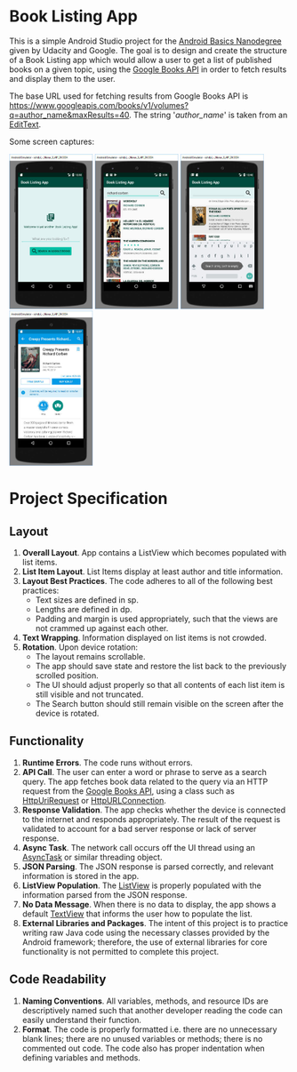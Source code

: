 # Book Listing App

This is a simple Android Studio project for the [Android Basics Nanodegree](https://www.udacity.com/course/android-basics-nanodegree-by-google--nd803) given by Udacity and Google. The goal is to design and create the structure of a Book Listing app which would allow a user to get a list of published books on a given topic, using the [Google Books API](https://developers.google.com/books/) in order to fetch results and display them to the user.

The base URL used for fetching results from Google Books API is https://www.googleapis.com/books/v1/volumes?q=author_name&maxResults=40. The string '*author_name*' is taken from an [EditText](https://developer.android.com/reference/android/widget/EditText.html).

Some screen captures:

<IMG src="https://github.com/dburgosp/BookListingApp/blob/master/img_main_activity.jpg?raw=true" width="150" height="279" title="Main search screen" alt="Main search screen"/> <IMG src="https://github.com/dburgosp/BookListingApp/blob/master/img_listview.jpg?raw=true" width="150" height="279" title="Displaying results" alt="Displaying results"/> <IMG src="https://github.com/dburgosp/BookListingApp/blob/master/img_empty_search.jpg?raw=true" width="150" height="279" title="Search string cannot be empty" alt="Search string cannot be empty"/> <IMG src="https://github.com/dburgosp/BookListingApp/blob/master/img_google_books.jpg?raw=true" width="150" height="279" title="Book page at Google Books" alt="Book page at Google Books"/>

# Project Specification

## Layout

1. **Overall Layout**. App contains a ListView which becomes populated with list items.
2. **List Item Layout**. List Items display at least author and title information.
3. **Layout Best Practices**. The code adheres to all of the following best practices:
   * Text sizes are defined in sp.
   * Lengths are defined in dp.
   * Padding and margin is used appropriately, such that the views are not crammed up against each other.
4. **Text Wrapping**. Information displayed on list items is not crowded.
5. **Rotation**. Upon device rotation:
   * The layout remains scrollable.
   * The app should save state and restore the list back to the previously scrolled position.
   * The UI should adjust properly so that all contents of each list item is still visible and not truncated.
   * The Search button should still remain visible on the screen after the device is rotated.

## Functionality

1. **Runtime Errors**. The code runs without errors.
2. **API Call**. The user can enter a word or phrase to serve as a search query. The app fetches book data related to the query via an HTTP request from the [Google Books API](https://developers.google.com/books/), using a class such as [HttpUriRequest](https://developer.android.com/sdk/api_diff/22/changes/org.apache.http.client.methods.HttpUriRequest.html) or [HttpURLConnection](https://developer.android.com/reference/java/net/HttpURLConnection.html).
3. **Response Validation**. The app checks whether the device is connected to the internet and responds appropriately. The result of the request is validated to account for a bad server response or lack of server response.
4. **Async Task**. The network call occurs off the UI thread using an [AsyncTask](https://developer.android.com/reference/android/os/AsyncTask.html) or similar threading object.
5. **JSON Parsing**. The JSON response is parsed correctly, and relevant information is stored in the app.
6. **ListView Population**. The [ListView](https://developer.android.com/reference/android/widget/ListView.html) is properly populated with the information parsed from the JSON response.
7. **No Data Message**. When there is no data to display, the app shows a default [TextView](https://developer.android.com/reference/android/widget/TextView.html) that informs the user how to populate the list.
8. **External Libraries and Packages**. The intent of this project is to practice writing raw Java code using the necessary classes provided by the Android framework; therefore, the use of external libraries for core functionality is not permitted to complete this project.

## Code Readability

1. **Naming Conventions**. All variables, methods, and resource IDs are descriptively named such that another developer reading the code can easily understand their function.
2. **Format**. The code is properly formatted i.e. there are no unnecessary blank lines; there are no unused variables or methods; there is no commented out code. The code also has proper indentation when defining variables and methods.

